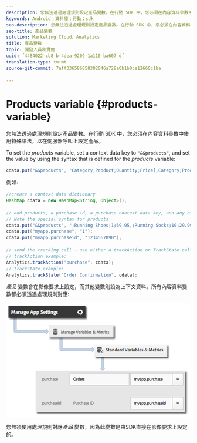```yaml
---
description: 您無法透過處理規則設定產品變數。在行動 SDK 中，您必須在內容資料參數中使用特殊語法，以在伺服器呼叫上設定產品。
keywords: Android；資料庫；行動；sdk
seo-description: 您無法透過處理規則設定產品變數。在行動 SDK 中，您必須在內容資料參數中使用特殊語法，以在伺服器呼叫上設定產品。
seo-title: 產品變數
solution: Marketing Cloud、Analytics
title: 產品變數
topic: 開發人員和實施
uuid: f4484022-cb8 b-4dea-9209-1a110 ba607 df
translation-type: tm+mt
source-git-commit: 7aff336586058302046a728a0b1b0ce12660c1ba

---
```



# Products variable {#products-variable}

您無法透過處理規則設定產品變數。在行動 SDK 中，您必須在內容資料參數中使用特殊語法，以在伺服器呼叫上設定產品。

To set the *products* variable, set a context data key to `"&&products"`, and set the value by using the syntax that is defined for the *products* variable:

```java
cdata.put("&&products", "Category;Product;Quantity;Price[,Category;Product;Quantity;Price]");
```

例如:

```java
//create a context data dictionary 
HashMap cdata = new HashMap<String, Object>(); 
 
// add products, a purchase id, a purchase context data key, and any other data you want to collect. 
// Note the special syntax for products 
cdata.put("&&products", ";Running Shoes;1;69.95,;Running Socks;10;29.99"); 
cdata.put("myapp.purchase", "1"); 
cdata.put("myapp.purchaseid", "1234567890"); 
 
// send the tracking call - use either a trackAction or TrackState call. 
// trackAction example: 
Analytics.trackAction("purchase", cdata); 
// trackState example: 
Analytics.trackState("Order Confirmation", cdata);
```

*產品* 變數會在影像要求上設定，而其他變數則設為上下文資料。所有內容資料變數都必須透過處理規則對應:

![](assets/map-products.png)

您無須使用處理規則對應&#x200B;*產品* 變數，因為此變數是由SDK直接在影像要求上設定的。
